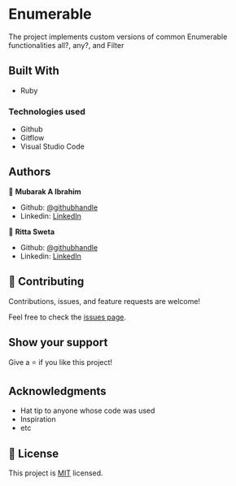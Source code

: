 # Enumerable
The project implements custom versions of common Enumerable functionalities all?, any?, and Filter 


## Built With
- Ruby

### Technologies used
- Github
- Gitflow
- Visual Studio Code

## Authors

👤 **Mubarak A Ibrahim**

- Github: [@githubhandle](https://github.com/imubarak234)
- Linkedin: [LinkedIn](https://www.linkedin.com/in/mubarak-ibrahim-mb/)

👤 **Ritta Sweta**

- Github: [@githubhandle](https://github.com/Buyaki01)
- Linkedin: [LinkedIn](https://www.linkedin.com/in/ritta-sweta/)

## 🤝 Contributing

Contributions, issues, and feature requests are welcome!

Feel free to check the [issues page](https://github.com/imubarak234/Enumerable/issues).

## Show your support

Give a ⭐️ if you like this project!

## Acknowledgments

- Hat tip to anyone whose code was used
- Inspiration
- etc

## 📝 License

This project is [MIT](./MIT.md) licensed.
